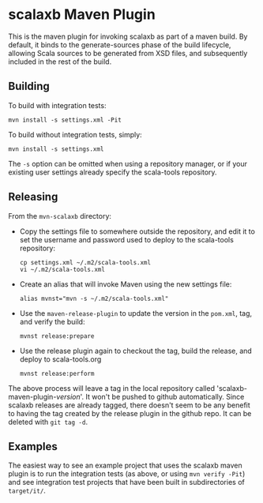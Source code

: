 scalaxb Maven Plugin
====================

This is the maven plugin for invoking scalaxb as part of a maven
build. By default, it binds to the generate-sources phase of the
build lifecycle, allowing Scala sources to be generated from XSD
files, and subsequently included in the rest of the build.

Building
--------

To build with integration tests:

    mvn install -s settings.xml -Pit

To build without integration tests, simply:

    mvn install -s settings.xml

The `-s` option can be omitted when using a repository manager,
or if your existing user settings already specify the scala-tools
repository.

Releasing
---------

From the `mvn-scalaxb` directory:

  * Copy the settings file to somewhere outside the repository, and
    edit it to set the username and password used to deploy to the
    scala-tools repository:

        cp settings.xml ~/.m2/scala-tools.xml
        vi ~/.m2/scala-tools.xml

  * Create an alias that will invoke Maven using the new settings file:

        alias mvnst="mvn -s ~/.m2/scala-tools.xml"

  * Use the `maven-release-plugin` to update the version in the `pom.xml`,
    tag, and verify the build:

        mvnst release:prepare

  * Use the release plugin again to checkout the tag, build the
    release, and deploy to scala-tools.org

        mvnst release:perform

The above process will leave a tag in the local repository called
'scalaxb-maven-plugin-*version*'. It won't be pushed to github
automatically.  Since scalaxb releases are already tagged, there
doesn't seem to be any benefit to having the tag created by the
release plugin in the github repo. It can be deleted with `git tag
-d`.

Examples
--------

The easiest way to see an example project that uses the scalaxb
maven plugin is to run the integration tests (as above, or using
`mvn verify -Pit`) and see integration test projects that have
been built in subdirectories of `target/it/`.

